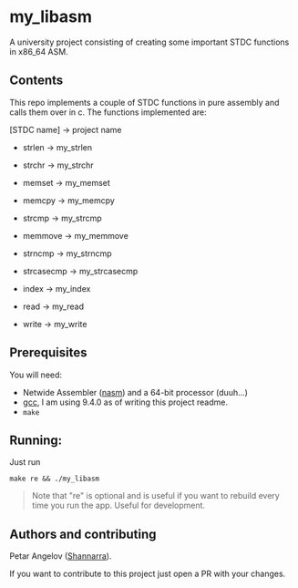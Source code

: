 # my_libasm
A university project consisting of creating some important STDC functions in x86_64 ASM.

## Contents
This repo implements a couple of STDC functions in pure assembly and calls them over in c. The functions implemented are:

  [STDC name] -> project name
- strlen      -> my_strlen
- strchr      -> my_strchr
- memset      -> my_memset
- memcpy      -> my_memcpy
- strcmp      -> my_strcmp
- memmove     -> my_memmove

- strncmp     -> my_strncmp
- strcasecmp  -> my_strcasecmp
- index       -> my_index

- read        -> my_read
- write       -> my_write

## Prerequisites
You will need:
- Netwide Assembler ([nasm](https://www.nasm.us/)) and a 64-bit processor (duuh...)
- [gcc](https://gcc.gnu.org/install), I am using 9.4.0 as of writing this project readme.
- `make`

## Running:
Just run
```
make re && ./my_libasm
```

> Note that "re" is optional and is useful if you want to rebuild every time you run the app. Useful for development.

## Authors and contributing
Petar Angelov ([Shannarra](https://www.github.com/Shannarra)).

If you want to contribute to this project just open a PR with your changes.

